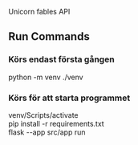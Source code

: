 Unicorn fables API

## Run Commands
### Körs endast första gången
python -m venv ./venv

### Körs för att starta programmet
venv/Scripts/activate\
pip install -r requirements.txt\
flask --app src/app run
